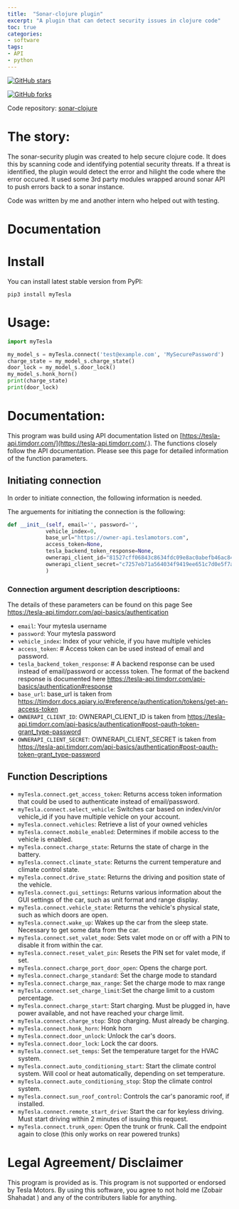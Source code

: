 ```yaml
---
title:  "Sonar-clojure plugin"
excerpt: "A plugin that can detect security issues in clojure code"
toc: true
categories:
- software
tags:
- API
- python
---
```



[![GitHub stars](https://img.shields.io/github/stars/zmsp/sonar-clojure?style=for-the-badge)](https://github.com/zmsp/sonar-clojure/stargazers)   
  

[![GitHub forks](https://img.shields.io/github/forks/zmsp/sonar-clojure?style=for-the-badge)](https://github.com/zmsp/sonar-clojure)  
  

Code repository: [sonar-clojure](https://github.com/zmsp/sonar-clojure)  

# The story: 


The sonar-security plugin was created to help secure clojure code. It does this by scanning code and identifying potential security threats. If a threat is identified, the plugin would detect the error and hilight the code where the error occured. It used some 3rd party modules wrapped around sonar API to push errors back to a sonar instance. 

Code was written by me and another intern who helped out with testing. 


# Documentation

# Install

You can install latest stable version from PyPI:

```pip3 install myTesla```

# Usage:

```python
import myTesla

my_model_s = myTesla.connect('test@example.com', 'MySecurePassword')
charge_state = my_model_s.charge_state()
door_lock = my_model_s.door_lock()
my_model_s.honk_horn()
print(charge_state)
print(door_lock)
```

# Documentation:

This program was build using API documentation listed
on  [https://tesla-api.timdorr.com/](https://tesla-api.timdorr.com/.). The functions closely follow the API
documentation. Please see this page for detailed information of the function parameters.

## Initiating connection

In order to initiate connection, the following information is needed.

The arguements for initiating the connection is the following:

```python
def __init__(self, email='', password='',
            vehicle_index=0,
            base_url="https://owner-api.teslamotors.com",
            access_token=None,
            tesla_backend_token_response=None,
            ownerapi_client_id="81527cff06843c8634fdc09e8ac0abefb46ac849f38fe1e431c2ef2106796384",
            ownerapi_client_secret="c7257eb71a564034f9419ee651c7d0e5f7aa6bfbd18bafb5c5c033b093bb2fa3",
            )
```

### Connection argument description descriptioons:

The details of these parameters can be found on this page See https://tesla-api.timdorr.com/api-basics/authentication

* `email`: Your mytesla username
* `password`: Your mytesla password
* `vehicle_index`: Index of your vehicle, if you have multiple vehicles
* `access_token`:  # Access token can be used instead of email and password.
* `tesla_backend_token_response`: # A backend response can be used instead of email/password or accesss token. The
  format of the backend response is documented here https://tesla-api.timdorr.com/api-basics/authentication#response
* `base_url`: base_url is taken from https://timdorr.docs.apiary.io/#reference/authentication/tokens/get-an-access-token
* `OWNERAPI_CLIENT_ID`: OWNERAPI_CLIENT_ID is taken
  from https://tesla-api.timdorr.com/api-basics/authentication#post-oauth-token-grant_type-password
* `OWNERAPI_CLIENT_SECRET`:  OWNERAPI_CLIENT_SECRET is taken
  from https://tesla-api.timdorr.com/api-basics/authentication#post-oauth-token-grant_type-password

## Function Descriptions

* `myTesla.connect.get_access_token`: Returns access token information that could be used to authenticate instead of
  email/password.
* `myTesla.connect.select_vehicle`: Switches car based on index/vin/or vehicle_id if you have multiple vehicle on your
  account.
* `myTesla.connect.vehicles`: Retrieve a list of your owned vehicles
* `myTesla.connect.mobile_enabled`: Determines if mobile access to the vehicle is enabled.
* `myTesla.connect.charge_state`: Returns the state of charge in the battery.
* `myTesla.connect.climate_state`: Returns the current temperature and climate control state.
* `myTesla.connect.drive_state`: Returns the driving and position state of the vehicle.
* `myTesla.connect.gui_settings`: Returns various information about the GUI settings of the car, such as unit format and
  range display.
* `myTesla.connect.vehicle_state`: Returns the vehicle's physical state, such as which doors are open.
* `myTesla.connect.wake_up`: Wakes up the car from the sleep state. Necessary to get some data from the car.
* `myTesla.connect.set_valet_mode`: Sets valet mode on or off with a PIN to disable it from within the car.
* `myTesla.connect.reset_valet_pin`: Resets the PIN set for valet mode, if set.
* `myTesla.connect.charge_port_door_open`: Opens the charge port.
* `myTesla.connect.charge_standard`: Set the charge mode to standard
* `myTesla.connect.charge_max_range`: Set the charge mode to max range
* `myTesla.connect.set_charge_limit`:Set the charge limit to a custom percentage.
* `myTesla.connect.charge_start`: Start charging. Must be plugged in, have power available, and not have reached your
  charge limit.
* `myTesla.connect.charge_stop`: Stop charging. Must already be charging.
* `myTesla.connect.honk_horn`: Honk horn
* `myTesla.connect.door_unlock`:  Unlock the car's doors.
* `myTesla.connect.door_lock`: Lock the car doors.
* `myTesla.connect.set_temps`: Set the temperature target for the HVAC system.
* `myTesla.connect.auto_conditioning_start`: Start the climate control system. Will cool or heat automatically,
  depending on set temperature.
* `myTesla.connect.auto_conditioning_stop`: Stop the climate control system.
* `myTesla.connect.sun_roof_control`: Controls the car's panoramic roof, if installed.
* `myTesla.connect.remote_start_drive`: Start the car for keyless driving. Must start driving within 2 minutes of
  issuing this request.
* `myTesla.connect.trunk_open`: Open the trunk or frunk. Call the endpoint again to close (this only works on rear
  powered trunks)

# Legal Agreement/ Disclaimer

This program is provided as is. This program is not supported or endorsed by Tesla Motors. By using this software, you
agree to not hold me (Zobair Shahadat ) and any of the contributers liable for anything.